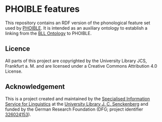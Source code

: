 # PHOIBLE features
This repository contains an RDF version of the phonological feature set used by [PHOIBLE](https://phoible.org). It is intended as an auxiliary ontology to establish a linking from the [BLL Ontology](https://data.linguistik.de/bll/bll-ontology) to PHOIBLE.

## Licence

All parts of this project are copyrighted by the University Library JCS, Frankfurt a. M. and are
licensed under a Creative Commons Attribution 4.0 License.

## Acknowledgement  
This is a project created and maintained by the [Specialised Information Service for Linguistics](https://www.linguistik.de/en/)
at the [University Library J. C. Senckenberg](https://www.ub.uni-frankfurt.de/) and funded by the German Research Foundation (DFG; project identifier [326024153](https://gepris.dfg.de/gepris/projekt/326024153?language=en)).
